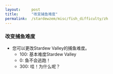 ```yaml
---
layout:     post
title:      "改变捕鱼难度"
permalink:  /stardewzem/misc/fish_difficulty/zh
---
```


### **改变捕鱼难度**

* 您可以更改Stardew Valley的捕鱼难度。
  * 100: 基本难度Stardew Valley
  *   0: 鱼不会逃跑！
  * 300: 哇！为什么呢？

<br/>
<br/>
